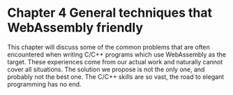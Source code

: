 # Chapter 4 General techniques that WebAssembly friendly

This chapter will discuss some of the common problems that are often encountered when writing C/C++ programs which use WebAssembly as the target. These experiences come from our actual work and naturally cannot cover all situations. The solution we propose is not the only one, and probably not the best one. The C/C++ skills are so vast, the road to elegant programming has no end.